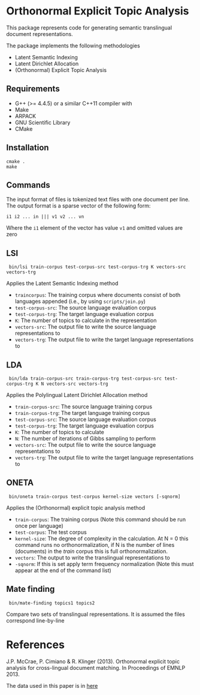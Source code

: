 Orthonormal Explicit Topic Analysis
===================================

This package represents code for generating semantic translingual document representations.

The package implements the following methodologies

* Latent Semantic Indexing
* Latent Dirichlet Allocation
* (Orthonormal) Explicit Topic Analysis

Requirements
------------

* G++ (>= 4.4.5) or a similar C++11 compiler with
* Make
* ARPACK
* GNU Scientific Library
* CMake

Installation
------------

    cmake .
    make

Commands
--------

The input format of files is tokenized text files with one document per line. The output format is a sparse vector of the following form:

    i1 i2 ... in ||| v1 v2 ... vn

Where the `i1` element of the vector has value `v1` and omitted values are zero

LSI
---

     bin/lsi train-corpus test-corpus-src test-corpus-trg K vectors-src vectors-trg

Applies the Latent Semantic Indexing method

* `traincorpus`: The training corpus where documents consist of both languages appended (i.e., by using `scripts/join.py`)
* `test-corpus-src`: The source language evaluation corpus
* `test-corpus-trg`: The target language evaluation corpus
* `K`: The number of topics to calculate in the representation
* `vectors-src`: The output file to write the source language representations to
* `vectors-trg`: The output file to write the target language representations to

LDA
---

     bin/lda train-corpus-src train-corpus-trg test-corpus-src test-corpus-trg K N vectors-src vectors-trg

Applies the Polylingual Latent Dirichlet Allocation method

* `train-corpus-src`: The source language training corpus
* `train-corpus-trg`: The target language training corpus
* `test-corpus-src`: The source language evaluation corpus
* `test-corpus-trg`: The target language evaluation corpus
* `K`: The number of topics to calculate
* `N`: The number of iterations of Gibbs sampling to perform
* `vectors-src`: The output file to write the source language representations to
* `vectors-trg`: The output file to write the target language representations to   

ONETA
-----

     bin/oneta train-corpus test-corpus kernel-size vectors [-sqnorm]

Applies the (Orthonormal) explicit topic analysis method

* `train-corpus`: The training corpus (Note this command should be run once per language)
* `test-corpus`: The test corpus
* `kernel-size`: The degree of complexity in the calculation. At N = 0 this command
    runs no orthonormalization, if N is the number of lines (documents) in the _train_ corpus
    this is full orthonormalization.
* `vectors`: The output to write the translingual representations to
* `-sqnorm`: If this is set apply term frequency normalization (Note this must appear at the end of the command list)

Mate finding
------------

     bin/mate-finding topics1 topics2

Compare two sets of translingual representations. It is assumed the files correspond line-by-line

References
==========

J.P. McCrae, P. Cimiano & R. Klinger (2013). Orthonormal explicit topic analysis for cross-lingual document matching. In 
Proceedings of EMNLP 2013.

The data used in this paper is in [here](http://greententacle.techfak.uni-bielefeld.de/~jmccrae/oneta_emnlp_data.tar.gz)
